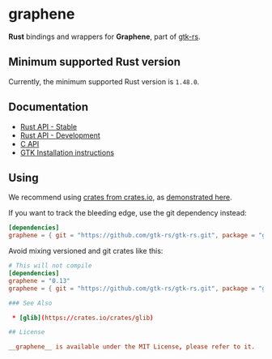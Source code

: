 # graphene

__Rust__ bindings and wrappers for __Graphene__, part of [gtk-rs](https://github.com/gtk-rs/gtk-rs).

## Minimum supported Rust version

Currently, the minimum supported Rust version is `1.48.0`.

## Documentation

 * [Rust API - Stable](https://gtk-rs.org/docs/graphene/)
 * [Rust API - Development](https://gtk-rs.org/gtk-rs/git/docs/graphene)
 * [C API](https://developer.gnome.org/graphene/stable/)
 * [GTK Installation instructions](https://www.gtk.org/docs/installations/)

## Using

We recommend using [crates from crates.io](https://crates.io/keywords/gtk-rs),
as [demonstrated here](https://gtk-rs.org/#using).

If you want to track the bleeding edge, use the git dependency instead:

```toml
[dependencies]
graphene = { git = "https://github.com/gtk-rs/gtk-rs.git", package = "graphene" }
```

Avoid mixing versioned and git crates like this:

```toml
# This will not compile
[dependencies]
graphene = "0.13"
graphene = { git = "https://github.com/gtk-rs/gtk-rs.git", package = "graphene" }

### See Also

 * [glib](https://crates.io/crates/glib)

## License

__graphene__ is available under the MIT License, please refer to it.
